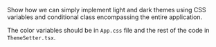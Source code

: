 Show how we can simply implement light and dark themes using CSS variables and conditional class encompassing the entire application.

The color variables should be in `App.css` file and the rest of the code in `ThemeSetter.tsx`.
